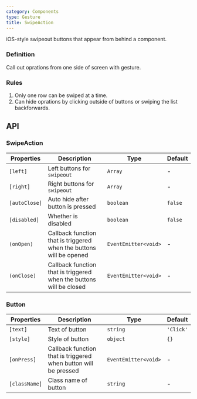 ```yaml
---
category: Components
type: Gesture
title: SwipeAction
---
```


iOS-style swipeout buttons that appear from behind a component.

### Definition

Call out oprations from one side of screen with gesture.

### Rules
1. Only one row can be swiped at a time.
2. Can hide oprations by clicking outside of buttons or swiping the list backforwards.

## API

### SwipeAction

| Properties | Description | Type | Default |
|-----------|------------|------|--------|
| `[left]` | Left buttons for `swipeout` | `Array` | - |
| `[right]` | Right buttons for `swipeout` | `Array` | - |
| `[autoClose]` | Auto hide after button is pressed | `boolean` | `false` |
| `[disabled]` | Whether is disabled | `boolean` | `false` |
| `(onOpen)` | Callback function that is triggered when the buttons will be opened | `EventEmitter<void>` | - |
| `(onClose)` | Callback function that is triggered when the buttons will be closed | `EventEmitter<void>` | - |

### Button

| Properties | Description | Type | Default |
|------|------------------|-------------------------|--------|
| `[text]` | Text of button | `string` | `'Click'` |
| `[style]` | Style of button | `object` | `{}` |
| `[onPress]` | Callback function that is triggered when button will be pressed | `EventEmitter<void>` | - |
| `[className]` | Class name of button | `string` | - |
